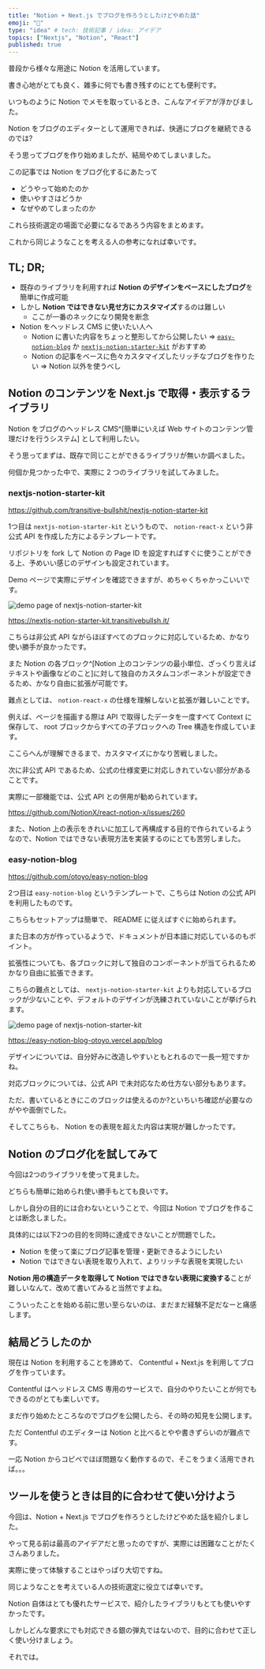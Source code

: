 ```yaml
---
title: "Notion + Next.js でブログを作ろうとしたけどやめた話"
emoji: "🎃"
type: "idea" # tech: 技術記事 / idea: アイデア
topics: ["Nextjs", "Notion", "React"]
published: true
---
```


普段から様々な用途に Notion を活用しています。

書き心地がとても良く、雑多に何でも書き残すのにとても便利です。

いつものように Notion でメモを取っているとき、こんなアイデアが浮かびました。

Notion をブログのエディターとして運用できれば、快適にブログを継続できるのでは?

そう思ってブログを作り始めましたが、結局やめてしまいました。

この記事では Notion をブログ化するにあたって

- どうやって始めたのか
- 使いやすさはどうか
- なぜやめてしまったのか

これら技術選定の場面で必要になるであろう内容をまとめます。

これから同じようなことを考える人の参考になれば幸いです。

## TL; DR;

- 既存のライブラリを利用すれば **Notion のデザインをベースにしたブログ**を簡単に作成可能
- しかし **Notion ではできない見せ方にカスタマイズ**するのは難しい
  - ここが一番のネックになり開発を断念
- Notion をヘッドレス CMS に使いたい人へ
  - Notion に書いた内容をちょっと整形してから公開したい ⇒ [`easy-notion-blog`](https://github.com/otoyo/easy-notion-blog) か [`nextjs-notion-starter-kit`](https://github.com/transitive-bullshit/nextjs-notion-starter-kit) がおすすめ
  - Notion の記事をベースに色々カスタマイズしたリッチなブログを作りたい ⇒ Notion 以外を使うべし

## Notion のコンテンツを Next.js で取得・表示するライブラリ

Notion をブログのヘッドレス CMS^[簡単にいえば Web サイトのコンテンツ管理だけを行うシステム] として利用したい。

そう思ってまずは、既存で同じことができるライブラリが無いか調べました。

何個か見つかった中で、実際に 2 つのライブラリを試してみました。

### nextjs-notion-starter-kit

https://github.com/transitive-bullshit/nextjs-notion-starter-kit

1つ目は `nextjs-notion-starter-kit` というもので、 `notion-react-x` という非公式 API を作成した方によるテンプレートです。

リポジトリを fork して Notion の Page ID を設定すればすぐに使うことができる上、予めいい感じのデザインも設定されています。

Demo ページで実際にデザインを確認できますが、めちゃくちゃかっこいいです。

![demo page of nextjs-notion-starter-kit](/images/notion-blog/nextjs-notion-starter-kit.png)

https://nextjs-notion-starter-kit.transitivebullsh.it/

こちらは非公式 API ながらほぼすべてのブロックに対応しているため、かなり使い勝手が良かったです。

また Notion の各ブロック^[Notion 上のコンテンツの最小単位、ざっくり言えばテキストや画像などのこと]に対して独自のカスタムコンポーネントが設定できるため、かなり自由に拡張が可能です。

難点としては、 `notion-react-x` の仕様を理解しないと拡張が難しいことです。

例えば、ページを描画する際は API で取得したデータを一度すべて Context に保存して、 root ブロックからすべての子ブロックへの Tree 構造を作成しています。

ここらへんが理解できるまで、カスタマイズにかなり苦戦しました。

次に非公式 API であるため、公式の仕様変更に対応しきれていない部分があることです。

実際に一部機能では、公式 API との併用が勧められています。

https://github.com/NotionX/react-notion-x/issues/260

また、Notion 上の表示をきれいに加工して再構成する目的で作られているようなので、Notion ではできない表現方法を実装するのにとても苦労しました。

### easy-notion-blog

https://github.com/otoyo/easy-notion-blog

2つ目は `easy-notion-blog` というテンプレートで、こちらは Notion の公式 API を利用したものです。

こちらもセットアップは簡単で、 README に従えばすぐに始められます。

また日本の方が作っているようで、ドキュメントが日本語に対応しているのもポイント。

拡張性についても、各ブロックに対して独自のコンポーネントが当てられるためかなり自由に拡張できます。

こちらの難点としては、 `nextjs-notion-starter-kit` よりも対応しているブロックが少ないことや、デフォルトのデザインが洗練されていないことが挙げられます。

![demo page of nextjs-notion-starter-kit](/images/notion-blog/easy-notion-blog.png)

https://easy-notion-blog-otoyo.vercel.app/blog

デザインについては、自分好みに改造しやすいともとれるので一長一短ですかね。

対応ブロックについては、公式 API で未対応なため仕方ない部分もあります。

ただ、書いているときにこのブロックは使えるのか?といちいち確認が必要なのがやや面倒でした。

そしてこちらも、 Notion をの表現を超えた内容は実現が難しかったです。

## Notion のブログ化を試してみて

今回は2つのライブラリを使って見ました。

どちらも簡単に始められ使い勝手もとても良いです。

しかし自分の目的には合わないということで、今回は Notion でブログを作ることは断念しました。

具体的には以下2つの目的を同時に達成できないことが問題でした。

- Notion を使って楽にブログ記事を管理・更新できるようにしたい
- Notion ではできない表現を取り入れて、よりリッチな表現を実現したい

**Notion 用の構造データを取得して Notion ではできない表現に変換する**ことが難しいなんて、改めて書いてみると当然ですよね。

こういったことを始める前に思い至らないのは、まだまだ経験不足だなーと痛感します。

## 結局どうしたのか

現在は Notion を利用することを諦めて、 Contentful + Next.js を利用してブログを作っています。

Contentful はヘッドレス CMS 専用のサービスで、自分のやりたいことが何でもできるのがとても楽しいです。

まだ作り始めたところなのでブログを公開したら、その時の知見を公開します。

ただ Contentful のエディターは Notion と比べるとやや書きずらいのが難点です。

一応 Notion からコピペでほぼ問題なく動作するので、そこをうまく活用できれば。。。

## ツールを使うときは目的に合わせて使い分けよう

今回は、Notion + Next.js でブログを作ろうとしたけどやめた話を紹介しました。

やって見る前は最高のアイデアだと思ったのですが、実際には困難なことがたくさんありました。

実際に使って体験することはやっぱり大切ですね。

同じようなことを考えている人の技術選定に役立てば幸いです。

Notion 自体はとても優れたサービスで、紹介したライブラリもとても使いやすかったです。

しかしどんな要求にでも対応できる銀の弾丸ではないので、目的に合わせて正しく使い分けましょう。

それでは。
